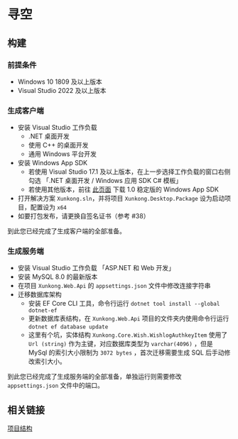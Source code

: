 # 寻空

## 构建

### 前提条件

- Windows 10 1809 及以上版本
- Visual Studio 2022 及以上版本

### 生成客户端

- 安装 Visual Studio 工作负载
  - .NET 桌面开发
  - 使用 C++ 的桌面开发
  - 通用 Windows 平台开发
- 安装 Windows App SDK
  - 若使用 Visual Studio 17.1 及以上版本，在上一步选择工作负载的窗口右侧勾选 「.NET 桌面开发 / Windows 应用 SDK C# 模板」
  - 若使用其他版本，前往 [此页面](https://docs.microsoft.com/zh-cn/windows/apps/windows-app-sdk/downloads) 下载 1.0 稳定版的 Windows App SDK
- 打开解决方案 `Xunkong.sln`，并将项目 `Xunkong.Desktop.Package` 设为启动项目，配置设为 `x64`
- 如要打包发布，请更换自签名证书（参考 #38）

到此您已经完成了生成客户端的全部准备。

### 生成服务端

- 安装 Visual Studio 工作负载 「ASP.NET 和 Web 开发」
- 安装 MySQL 8.0 的最新版本
- 在项目 `Xunkong.Web.Api` 的 `appsettings.json` 文件中修改连接字符串
- 迁移数据库架构
  - 安装 EF Core CLI 工具，命令行运行 `dotnet tool install --global dotnet-ef`
  - 更新数据库表结构，在 `Xunkong.Web.Api` 项目的文件夹内使用命令行运行 `dotnet ef database update`
  - 这里有个坑，实体结构 `Xunkong.Core.Wish.WishlogAuthkeyItem` 使用了 `Url (string)` 作为主键，对应数据库类型为 `varchar(4096)` ，但是 MySql 的索引大小限制为 `3072 bytes` ，首次迁移需要生成 SQL 后手动修改索引大小。

到此您已经完成了生成服务端的全部准备，单独运行则需要修改 `appsettings.json` 文件中的端口。

## 相关链接

[项目结构](./DevelopGuide.md)